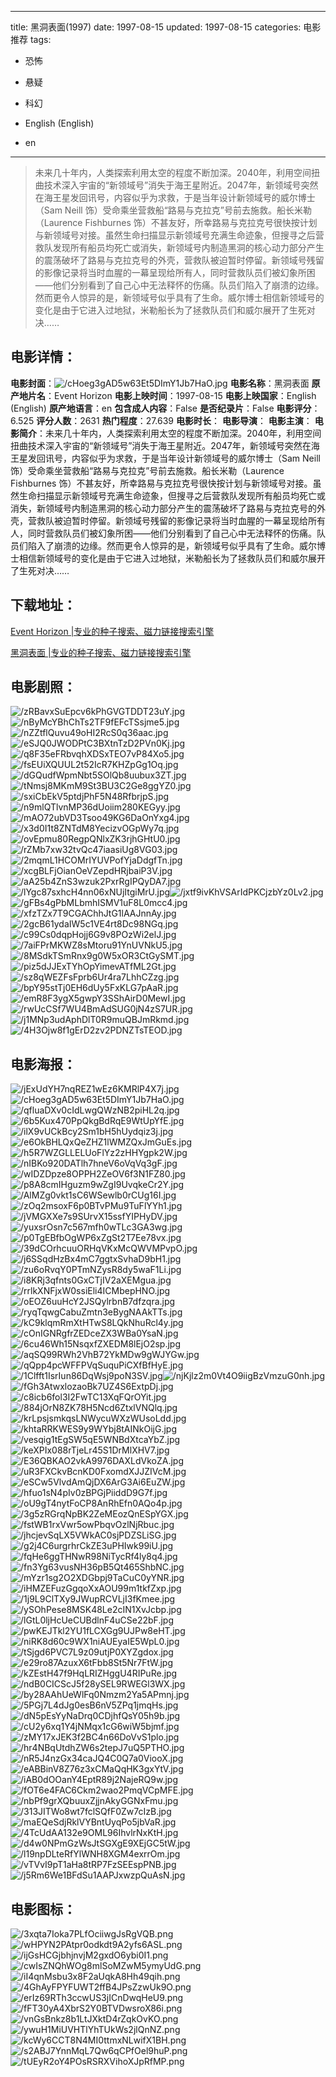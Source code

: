 
---
title: 黑洞表面(1997)
date: 1997-08-15
updated: 1997-08-15
categories: 电影推荐
tags:
- 恐怖
- 悬疑
- 科幻

- English (English)
- en
---


> 未来几十年内，人类探索利用太空的程度不断加深。2040年，利用空间扭曲技术深入宇宙的“新领域号”消失于海王星附近。2047年，新领域号突然在海王星发回讯号，内容似乎为求救，于是当年设计新领域号的威尔博士（Sam Neill 饰）受命乘坐营救船“路易与克拉克”号前去施救。船长米勒（Laurence Fishburnes 饰）不甚友好，所幸路易与克拉克号很快按计划与新领域号对接。虽然生命扫描显示新领域号充满生命迹象，但搜寻之后营救队发现所有船员均死亡或消失，新领域号内制造黑洞的核心动力部分产生的震荡破坏了路易与克拉克号的外壳，营救队被迫暂时停留。新领域号残留的影像记录将当时血腥的一幕呈现给所有人，同时营救队员们被幻象所困——他们分别看到了自己心中无法释怀的伤痛。队员们陷入了崩溃的边缘。然而更令人惊异的是，新领域号似乎具有了生命。威尔博士相信新领域号的变化是由于它进入过地狱，米勒船长为了拯救队员们和威尔展开了生死对决……

## **电影详情**：

**电影封面**：<img src="https://image.tmdb.org/t/p/w200/cHoeg3gAD5w63Et5DImY1Jb7HaO.jpg" alt="/cHoeg3gAD5w63Et5DImY1Jb7HaO.jpg" title="/cHoeg3gAD5w63Et5DImY1Jb7HaO.jpg">
**电影名称**：黑洞表面
**原产地片名**：Event Horizon
**电影上映时间**：1997-08-15
**电影上映国家**：English (English)
**原产地语言**：en
**包含成人内容**：False
**是否纪录片**：False
**电影评分**：6.525
**评分人数**：2631
**热门程度**：27.639
**电影时长**：
**电影导演**：
**电影主演**：
**电影简介**：未来几十年内，人类探索利用太空的程度不断加深。2040年，利用空间扭曲技术深入宇宙的“新领域号”消失于海王星附近。2047年，新领域号突然在海王星发回讯号，内容似乎为求救，于是当年设计新领域号的威尔博士（Sam Neill 饰）受命乘坐营救船“路易与克拉克”号前去施救。船长米勒（Laurence Fishburnes 饰）不甚友好，所幸路易与克拉克号很快按计划与新领域号对接。虽然生命扫描显示新领域号充满生命迹象，但搜寻之后营救队发现所有船员均死亡或消失，新领域号内制造黑洞的核心动力部分产生的震荡破坏了路易与克拉克号的外壳，营救队被迫暂时停留。新领域号残留的影像记录将当时血腥的一幕呈现给所有人，同时营救队员们被幻象所困——他们分别看到了自己心中无法释怀的伤痛。队员们陷入了崩溃的边缘。然而更令人惊异的是，新领域号似乎具有了生命。威尔博士相信新领域号的变化是由于它进入过地狱，米勒船长为了拯救队员们和威尔展开了生死对决……

## **下载地址**：
[Event Horizon |专业的种子搜索、磁力链接搜索引擎](https://movie.amd794.com:2083/?search=Event%20Horizon&ordering=&mode=match_phrase&page_size=10&page=1)

[黑洞表面 |专业的种子搜索、磁力链接搜索引擎](https://movie.amd794.com:2083/?search=%E9%BB%91%E6%B4%9E%E8%A1%A8%E9%9D%A2&ordering=&mode=match_phrase&page_size=10&page=1)
 

## **电影剧照**：
<img src="https://image.tmdb.org/t/p/original/zRBavxSuEpcv6kPhGVGTDDT23uY.jpg" alt="/zRBavxSuEpcv6kPhGVGTDDT23uY.jpg" title="/zRBavxSuEpcv6kPhGVGTDDT23uY.jpg"><img src="https://image.tmdb.org/t/p/original/nByMcYBhChTs2TF9fEFcTSsjme5.jpg" alt="/nByMcYBhChTs2TF9fEFcTSsjme5.jpg" title="/nByMcYBhChTs2TF9fEFcTSsjme5.jpg"><img src="https://image.tmdb.org/t/p/original/nZZtflQuvu49oHI2RcS0q36aac.jpg" alt="/nZZtflQuvu49oHI2RcS0q36aac.jpg" title="/nZZtflQuvu49oHI2RcS0q36aac.jpg"><img src="https://image.tmdb.org/t/p/original/eSJQ0JWODPtC3BXtnTzD2PVn0Kj.jpg" alt="/eSJQ0JWODPtC3BXtnTzD2PVn0Kj.jpg" title="/eSJQ0JWODPtC3BXtnTzD2PVn0Kj.jpg"><img src="https://image.tmdb.org/t/p/original/q8F35eFRbvqhXDSxTEO7vP84Xo5.jpg" alt="/q8F35eFRbvqhXDSxTEO7vP84Xo5.jpg" title="/q8F35eFRbvqhXDSxTEO7vP84Xo5.jpg"><img src="https://image.tmdb.org/t/p/original/fsEUiXQUUL2t52IcR7KHZpGg1Oq.jpg" alt="/fsEUiXQUUL2t52IcR7KHZpGg1Oq.jpg" title="/fsEUiXQUUL2t52IcR7KHZpGg1Oq.jpg"><img src="https://image.tmdb.org/t/p/original/dGQudfWpmNbt5SOlQb8uubux3ZT.jpg" alt="/dGQudfWpmNbt5SOlQb8uubux3ZT.jpg" title="/dGQudfWpmNbt5SOlQb8uubux3ZT.jpg"><img src="https://image.tmdb.org/t/p/original/tNmsj8MKmM9St3BU3C2Ge8ggYZ0.jpg" alt="/tNmsj8MKmM9St3BU3C2Ge8ggYZ0.jpg" title="/tNmsj8MKmM9St3BU3C2Ge8ggYZ0.jpg"><img src="https://image.tmdb.org/t/p/original/sxiCbEkV5ptdjPhF5N48RfbrjpS.jpg" alt="/sxiCbEkV5ptdjPhF5N48RfbrjpS.jpg" title="/sxiCbEkV5ptdjPhF5N48RfbrjpS.jpg"><img src="https://image.tmdb.org/t/p/original/n9mlQTlvnMP36dUoiim280KEGyy.jpg" alt="/n9mlQTlvnMP36dUoiim280KEGyy.jpg" title="/n9mlQTlvnMP36dUoiim280KEGyy.jpg"><img src="https://image.tmdb.org/t/p/original/mAO72ubVD3Tsoo49KG6DaOnYxg4.jpg" alt="/mAO72ubVD3Tsoo49KG6DaOnYxg4.jpg" title="/mAO72ubVD3Tsoo49KG6DaOnYxg4.jpg"><img src="https://image.tmdb.org/t/p/original/x3d0I1t8ZNTdM8YecizvOGpWy7q.jpg" alt="/x3d0I1t8ZNTdM8YecizvOGpWy7q.jpg" title="/x3d0I1t8ZNTdM8YecizvOGpWy7q.jpg"><img src="https://image.tmdb.org/t/p/original/ovEpmu80RegpQNlxZK3rjhGHtU0.jpg" alt="/ovEpmu80RegpQNlxZK3rjhGHtU0.jpg" title="/ovEpmu80RegpQNlxZK3rjhGHtU0.jpg"><img src="https://image.tmdb.org/t/p/original/rZMb7xw32tvQc47iaasiUg8VG03.jpg" alt="/rZMb7xw32tvQc47iaasiUg8VG03.jpg" title="/rZMb7xw32tvQc47iaasiUg8VG03.jpg"><img src="https://image.tmdb.org/t/p/original/2mqmL1HCOMrIYUVPofYjaDdgfTn.jpg" alt="/2mqmL1HCOMrIYUVPofYjaDdgfTn.jpg" title="/2mqmL1HCOMrIYUVPofYjaDdgfTn.jpg"><img src="https://image.tmdb.org/t/p/original/xcgBLFjOianOeVZepdHRjbaiP3V.jpg" alt="/xcgBLFjOianOeVZepdHRjbaiP3V.jpg" title="/xcgBLFjOianOeVZepdHRjbaiP3V.jpg"><img src="https://image.tmdb.org/t/p/original/aA25b4ZnS3wzuk2PxrRgIPQyDA7.jpg" alt="/aA25b4ZnS3wzuk2PxrRgIPQyDA7.jpg" title="/aA25b4ZnS3wzuk2PxrRgIPQyDA7.jpg"><img src="https://image.tmdb.org/t/p/original/lYgc87sxhcH4nn06xNUjItgiMrU.jpg" alt="/lYgc87sxhcH4nn06xNUjItgiMrU.jpg" title="/lYgc87sxhcH4nn06xNUjItgiMrU.jpg"><img src="https://image.tmdb.org/t/p/original/jxtf9ivKhVSArIdPKCjzbYz0Lv2.jpg" alt="/jxtf9ivKhVSArIdPKCjzbYz0Lv2.jpg" title="/jxtf9ivKhVSArIdPKCjzbYz0Lv2.jpg"><img src="https://image.tmdb.org/t/p/original/gFBs4gPbMLbmhISMV1uF8L0mcc4.jpg" alt="/gFBs4gPbMLbmhISMV1uF8L0mcc4.jpg" title="/gFBs4gPbMLbmhISMV1uF8L0mcc4.jpg"><img src="https://image.tmdb.org/t/p/original/xfzTZx7T9CGAChhJtG1lAAJnnAy.jpg" alt="/xfzTZx7T9CGAChhJtG1lAAJnnAy.jpg" title="/xfzTZx7T9CGAChhJtG1lAAJnnAy.jpg"><img src="https://image.tmdb.org/t/p/original/2gcB61ydaIW5c1VE4rt8Dc98NGq.jpg" alt="/2gcB61ydaIW5c1VE4rt8Dc98NGq.jpg" title="/2gcB61ydaIW5c1VE4rt8Dc98NGq.jpg"><img src="https://image.tmdb.org/t/p/original/c99Cs0dqpHojj6G9v8POzWi2elJ.jpg" alt="/c99Cs0dqpHojj6G9v8POzWi2elJ.jpg" title="/c99Cs0dqpHojj6G9v8POzWi2elJ.jpg"><img src="https://image.tmdb.org/t/p/original/7aiFPrMKWZ8sMtoru91YnUVNkU5.jpg" alt="/7aiFPrMKWZ8sMtoru91YnUVNkU5.jpg" title="/7aiFPrMKWZ8sMtoru91YnUVNkU5.jpg"><img src="https://image.tmdb.org/t/p/original/8MSdkTSmRnx9g0W5xOR3CtGySMT.jpg" alt="/8MSdkTSmRnx9g0W5xOR3CtGySMT.jpg" title="/8MSdkTSmRnx9g0W5xOR3CtGySMT.jpg"><img src="https://image.tmdb.org/t/p/original/piz5dJJExTYhOpYimevATfML2Gt.jpg" alt="/piz5dJJExTYhOpYimevATfML2Gt.jpg" title="/piz5dJJExTYhOpYimevATfML2Gt.jpg"><img src="https://image.tmdb.org/t/p/original/sz8qWEZFsFprb6Ur4ra7LhhCZzg.jpg" alt="/sz8qWEZFsFprb6Ur4ra7LhhCZzg.jpg" title="/sz8qWEZFsFprb6Ur4ra7LhhCZzg.jpg"><img src="https://image.tmdb.org/t/p/original/bpY95stTj0EH6dUy5FxKLG7pAaR.jpg" alt="/bpY95stTj0EH6dUy5FxKLG7pAaR.jpg" title="/bpY95stTj0EH6dUy5FxKLG7pAaR.jpg"><img src="https://image.tmdb.org/t/p/original/emR8F3ygX5gwpY3SShAirD0MewI.jpg" alt="/emR8F3ygX5gwpY3SShAirD0MewI.jpg" title="/emR8F3ygX5gwpY3SShAirD0MewI.jpg"><img src="https://image.tmdb.org/t/p/original/rwUcCSf7WU4BmAdSUG0jN4zS7UR.jpg" alt="/rwUcCSf7WU4BmAdSUG0jN4zS7UR.jpg" title="/rwUcCSf7WU4BmAdSUG0jN4zS7UR.jpg"><img src="https://image.tmdb.org/t/p/original/j1MNp3udAphDlT0R9muQBJmRkmd.jpg" alt="/j1MNp3udAphDlT0R9muQBJmRkmd.jpg" title="/j1MNp3udAphDlT0R9muQBJmRkmd.jpg"><img src="https://image.tmdb.org/t/p/original/4H3Ojw8f1gErD2zv2PDNZTsTEOD.jpg" alt="/4H3Ojw8f1gErD2zv2PDNZTsTEOD.jpg" title="/4H3Ojw8f1gErD2zv2PDNZTsTEOD.jpg">

## **电影海报**：
<img src="https://image.tmdb.org/t/p/original/jExUdYH7nqREZ1wEz6KMRlP4X7j.jpg" alt="/jExUdYH7nqREZ1wEz6KMRlP4X7j.jpg" title="/jExUdYH7nqREZ1wEz6KMRlP4X7j.jpg"><img src="https://image.tmdb.org/t/p/original/cHoeg3gAD5w63Et5DImY1Jb7HaO.jpg" alt="/cHoeg3gAD5w63Et5DImY1Jb7HaO.jpg" title="/cHoeg3gAD5w63Et5DImY1Jb7HaO.jpg"><img src="https://image.tmdb.org/t/p/original/qfluaDXv0cIdLwgQWzNB2piHL2q.jpg" alt="/qfluaDXv0cIdLwgQWzNB2piHL2q.jpg" title="/qfluaDXv0cIdLwgQWzNB2piHL2q.jpg"><img src="https://image.tmdb.org/t/p/original/6b5Kux470PpQkgBdRqE9WtUpYfE.jpg" alt="/6b5Kux470PpQkgBdRqE9WtUpYfE.jpg" title="/6b5Kux470PpQkgBdRqE9WtUpYfE.jpg"><img src="https://image.tmdb.org/t/p/original/ilX9vUCkBcy2Sm1bH5hUydqiz3j.jpg" alt="/ilX9vUCkBcy2Sm1bH5hUydqiz3j.jpg" title="/ilX9vUCkBcy2Sm1bH5hUydqiz3j.jpg"><img src="https://image.tmdb.org/t/p/original/e6OkBHLQxQeZHZ1lWMZQxJmGuEs.jpg" alt="/e6OkBHLQxQeZHZ1lWMZQxJmGuEs.jpg" title="/e6OkBHLQxQeZHZ1lWMZQxJmGuEs.jpg"><img src="https://image.tmdb.org/t/p/original/h5R7WZGLLELUoFlYz2zHHYgpk2W.jpg" alt="/h5R7WZGLLELUoFlYz2zHHYgpk2W.jpg" title="/h5R7WZGLLELUoFlYz2zHHYgpk2W.jpg"><img src="https://image.tmdb.org/t/p/original/nIBKo920DATlh7hneV6oVqVq3gF.jpg" alt="/nIBKo920DATlh7hneV6oVqVq3gF.jpg" title="/nIBKo920DATlh7hneV6oVqVq3gF.jpg"><img src="https://image.tmdb.org/t/p/original/wIDZDpze8OPPH2ZeOV6f3N1FZ80.jpg" alt="/wIDZDpze8OPPH2ZeOV6f3N1FZ80.jpg" title="/wIDZDpze8OPPH2ZeOV6f3N1FZ80.jpg"><img src="https://image.tmdb.org/t/p/original/p8A8cmIHguzm9wZgI9UvqkeCr2Y.jpg" alt="/p8A8cmIHguzm9wZgI9UvqkeCr2Y.jpg" title="/p8A8cmIHguzm9wZgI9UvqkeCr2Y.jpg"><img src="https://image.tmdb.org/t/p/original/AlMZg0vkt1sC6WSewlb0rCUg16I.jpg" alt="/AlMZg0vkt1sC6WSewlb0rCUg16I.jpg" title="/AlMZg0vkt1sC6WSewlb0rCUg16I.jpg"><img src="https://image.tmdb.org/t/p/original/zOq2msoxF6p0BTvPMu9TuFlYYh1.jpg" alt="/zOq2msoxF6p0BTvPMu9TuFlYYh1.jpg" title="/zOq2msoxF6p0BTvPMu9TuFlYYh1.jpg"><img src="https://image.tmdb.org/t/p/original/jVMGXXe7s9SUrvX15ssfYIPHyDV.jpg" alt="/jVMGXXe7s9SUrvX15ssfYIPHyDV.jpg" title="/jVMGXXe7s9SUrvX15ssfYIPHyDV.jpg"><img src="https://image.tmdb.org/t/p/original/yuxsrOsn7c567mfh0wTLc3GA3wg.jpg" alt="/yuxsrOsn7c567mfh0wTLc3GA3wg.jpg" title="/yuxsrOsn7c567mfh0wTLc3GA3wg.jpg"><img src="https://image.tmdb.org/t/p/original/p0TgEBfbOgWP6xZgSt2T7Ee78vx.jpg" alt="/p0TgEBfbOgWP6xZgSt2T7Ee78vx.jpg" title="/p0TgEBfbOgWP6xZgSt2T7Ee78vx.jpg"><img src="https://image.tmdb.org/t/p/original/39dCOrhcuuORHqVKxMcQWVMPvpO.jpg" alt="/39dCOrhcuuORHqVKxMcQWVMPvpO.jpg" title="/39dCOrhcuuORHqVKxMcQWVMPvpO.jpg"><img src="https://image.tmdb.org/t/p/original/j6SSqdHzBx4mC7ggtxSvhaD9bH1.jpg" alt="/j6SSqdHzBx4mC7ggtxSvhaD9bH1.jpg" title="/j6SSqdHzBx4mC7ggtxSvhaD9bH1.jpg"><img src="https://image.tmdb.org/t/p/original/zu6oRvqY0PTmNZysR8dy5waF1Li.jpg" alt="/zu6oRvqY0PTmNZysR8dy5waF1Li.jpg" title="/zu6oRvqY0PTmNZysR8dy5waF1Li.jpg"><img src="https://image.tmdb.org/t/p/original/i8KRj3qfnts0GxCTjIV2aXEMgua.jpg" alt="/i8KRj3qfnts0GxCTjIV2aXEMgua.jpg" title="/i8KRj3qfnts0GxCTjIV2aXEMgua.jpg"><img src="https://image.tmdb.org/t/p/original/rrlkXNFjxW0ssiEli4ICMbepHNO.jpg" alt="/rrlkXNFjxW0ssiEli4ICMbepHNO.jpg" title="/rrlkXNFjxW0ssiEli4ICMbepHNO.jpg"><img src="https://image.tmdb.org/t/p/original/oEOZ6uuHcY2JSQylrbnB7dfzqra.jpg" alt="/oEOZ6uuHcY2JSQylrbnB7dfzqra.jpg" title="/oEOZ6uuHcY2JSQylrbnB7dfzqra.jpg"><img src="https://image.tmdb.org/t/p/original/ryqTqwgCabuZmtn3eBygNAAkTTs.jpg" alt="/ryqTqwgCabuZmtn3eBygNAAkTTs.jpg" title="/ryqTqwgCabuZmtn3eBygNAAkTTs.jpg"><img src="https://image.tmdb.org/t/p/original/kC9klqmRmXtHTwS8LQkNhuRcl4y.jpg" alt="/kC9klqmRmXtHTwS8LQkNhuRcl4y.jpg" title="/kC9klqmRmXtHTwS8LQkNhuRcl4y.jpg"><img src="https://image.tmdb.org/t/p/original/cOnIGNRgfrZEDceZX3WBa0YsaN.jpg" alt="/cOnIGNRgfrZEDceZX3WBa0YsaN.jpg" title="/cOnIGNRgfrZEDceZX3WBa0YsaN.jpg"><img src="https://image.tmdb.org/t/p/original/6cu46Wh15NsqxfZXEDM8lEjO2sp.jpg" alt="/6cu46Wh15NsqxfZXEDM8lEjO2sp.jpg" title="/6cu46Wh15NsqxfZXEDM8lEjO2sp.jpg"><img src="https://image.tmdb.org/t/p/original/aqSQ99RWh2VhB72YkMDw9gWJYGw.jpg" alt="/aqSQ99RWh2VhB72YkMDw9gWJYGw.jpg" title="/aqSQ99RWh2VhB72YkMDw9gWJYGw.jpg"><img src="https://image.tmdb.org/t/p/original/qQpp4pcWFFPVqSuquPiCXfBfHyE.jpg" alt="/qQpp4pcWFFPVqSuquPiCXfBfHyE.jpg" title="/qQpp4pcWFFPVqSuquPiCXfBfHyE.jpg"><img src="https://image.tmdb.org/t/p/original/1Clfft1IsrIun86DqWsj9poN3SV.jpg" alt="/1Clfft1IsrIun86DqWsj9poN3SV.jpg" title="/1Clfft1IsrIun86DqWsj9poN3SV.jpg"><img src="https://image.tmdb.org/t/p/original/njKjlz2m0Vt4O9iigBzVmzuG0nh.jpg" alt="/njKjlz2m0Vt4O9iigBzVmzuG0nh.jpg" title="/njKjlz2m0Vt4O9iigBzVmzuG0nh.jpg"><img src="https://image.tmdb.org/t/p/original/fGh3AtwxlozaoBk7UZ4S6ExtpDj.jpg" alt="/fGh3AtwxlozaoBk7UZ4S6ExtpDj.jpg" title="/fGh3AtwxlozaoBk7UZ4S6ExtpDj.jpg"><img src="https://image.tmdb.org/t/p/original/c8icb6fol3I2FwTC13XqFQrOYit.jpg" alt="/c8icb6fol3I2FwTC13XqFQrOYit.jpg" title="/c8icb6fol3I2FwTC13XqFQrOYit.jpg"><img src="https://image.tmdb.org/t/p/original/884jOrN8ZK78H5Ncd6ZtxlVNQlq.jpg" alt="/884jOrN8ZK78H5Ncd6ZtxlVNQlq.jpg" title="/884jOrN8ZK78H5Ncd6ZtxlVNQlq.jpg"><img src="https://image.tmdb.org/t/p/original/krLpsjsmkqsLNWycuWXzWUsoLdd.jpg" alt="/krLpsjsmkqsLNWycuWXzWUsoLdd.jpg" title="/krLpsjsmkqsLNWycuWXzWUsoLdd.jpg"><img src="https://image.tmdb.org/t/p/original/khtaRRKWES9y9WYbj8tAINkOijG.jpg" alt="/khtaRRKWES9y9WYbj8tAINkOijG.jpg" title="/khtaRRKWES9y9WYbj8tAINkOijG.jpg"><img src="https://image.tmdb.org/t/p/original/vesqig1tEgSW5qE5WNBdXtcaYbZ.jpg" alt="/vesqig1tEgSW5qE5WNBdXtcaYbZ.jpg" title="/vesqig1tEgSW5qE5WNBdXtcaYbZ.jpg"><img src="https://image.tmdb.org/t/p/original/keXPIx088rTjeLr45S1DrMlXHV7.jpg" alt="/keXPIx088rTjeLr45S1DrMlXHV7.jpg" title="/keXPIx088rTjeLr45S1DrMlXHV7.jpg"><img src="https://image.tmdb.org/t/p/original/E36QBKAO2vkA9976DAXLdVkoZA.jpg" alt="/E36QBKAO2vkA9976DAXLdVkoZA.jpg" title="/E36QBKAO2vkA9976DAXLdVkoZA.jpg"><img src="https://image.tmdb.org/t/p/original/uR3FXCkvBcnKD0FxomdXJJZIVcM.jpg" alt="/uR3FXCkvBcnKD0FxomdXJJZIVcM.jpg" title="/uR3FXCkvBcnKD0FxomdXJJZIVcM.jpg"><img src="https://image.tmdb.org/t/p/original/eSCw5VlvdAmQjDX6ArG3Ai6EuZW.jpg" alt="/eSCw5VlvdAmQjDX6ArG3Ai6EuZW.jpg" title="/eSCw5VlvdAmQjDX6ArG3Ai6EuZW.jpg"><img src="https://image.tmdb.org/t/p/original/hfuo1sN4pIv0zBPGjPiiddD9G7f.jpg" alt="/hfuo1sN4pIv0zBPGjPiiddD9G7f.jpg" title="/hfuo1sN4pIv0zBPGjPiiddD9G7f.jpg"><img src="https://image.tmdb.org/t/p/original/oU9gT4nytFoCP8AnRhEfn0AQo4p.jpg" alt="/oU9gT4nytFoCP8AnRhEfn0AQo4p.jpg" title="/oU9gT4nytFoCP8AnRhEfn0AQo4p.jpg"><img src="https://image.tmdb.org/t/p/original/3g5zRGrqNpBK2ZeMEozQnESpYGX.jpg" alt="/3g5zRGrqNpBK2ZeMEozQnESpYGX.jpg" title="/3g5zRGrqNpBK2ZeMEozQnESpYGX.jpg"><img src="https://image.tmdb.org/t/p/original/fstWB1rxVwr5owPbqvOzlNjRbuc.jpg" alt="/fstWB1rxVwr5owPbqvOzlNjRbuc.jpg" title="/fstWB1rxVwr5owPbqvOzlNjRbuc.jpg"><img src="https://image.tmdb.org/t/p/original/jhcjevSqLX5VWkAC0sjPDZSLiSG.jpg" alt="/jhcjevSqLX5VWkAC0sjPDZSLiSG.jpg" title="/jhcjevSqLX5VWkAC0sjPDZSLiSG.jpg"><img src="https://image.tmdb.org/t/p/original/g2j4C6urgrhrCkZE3uPHIwk99iU.jpg" alt="/g2j4C6urgrhrCkZE3uPHIwk99iU.jpg" title="/g2j4C6urgrhrCkZE3uPHIwk99iU.jpg"><img src="https://image.tmdb.org/t/p/original/fqHe6ggTHNwR98NiTycRf4ly8q4.jpg" alt="/fqHe6ggTHNwR98NiTycRf4ly8q4.jpg" title="/fqHe6ggTHNwR98NiTycRf4ly8q4.jpg"><img src="https://image.tmdb.org/t/p/original/fn3Yg63vusNH36pB5Qt465ShbNC.jpg" alt="/fn3Yg63vusNH36pB5Qt465ShbNC.jpg" title="/fn3Yg63vusNH36pB5Qt465ShbNC.jpg"><img src="https://image.tmdb.org/t/p/original/mYzr1sg2O2XDGbpj9TaCuC0yYNR.jpg" alt="/mYzr1sg2O2XDGbpj9TaCuC0yYNR.jpg" title="/mYzr1sg2O2XDGbpj9TaCuC0yYNR.jpg"><img src="https://image.tmdb.org/t/p/original/iHMZEFuzGgqoXxAOU99m1tkfZxp.jpg" alt="/iHMZEFuzGgqoXxAOU99m1tkfZxp.jpg" title="/iHMZEFuzGgqoXxAOU99m1tkfZxp.jpg"><img src="https://image.tmdb.org/t/p/original/1j9L9ClTXy9JWupRCVLjI3fKmee.jpg" alt="/1j9L9ClTXy9JWupRCVLjI3fKmee.jpg" title="/1j9L9ClTXy9JWupRCVLjI3fKmee.jpg"><img src="https://image.tmdb.org/t/p/original/ySOhPese8MSK48Le2cIN1XvJcbp.jpg" alt="/ySOhPese8MSK48Le2cIN1XvJcbp.jpg" title="/ySOhPese8MSK48Le2cIN1XvJcbp.jpg"><img src="https://image.tmdb.org/t/p/original/lGtL0ljHcUeCUBdlnF4uCSe22bF.jpg" alt="/lGtL0ljHcUeCUBdlnF4uCSe22bF.jpg" title="/lGtL0ljHcUeCUBdlnF4uCSe22bF.jpg"><img src="https://image.tmdb.org/t/p/original/pwKEJTkl2YU1fLCXGg9UJPw8eHT.jpg" alt="/pwKEJTkl2YU1fLCXGg9UJPw8eHT.jpg" title="/pwKEJTkl2YU1fLCXGg9UJPw8eHT.jpg"><img src="https://image.tmdb.org/t/p/original/niRK8d60c9WX1niAUEyaIE5WpL0.jpg" alt="/niRK8d60c9WX1niAUEyaIE5WpL0.jpg" title="/niRK8d60c9WX1niAUEyaIE5WpL0.jpg"><img src="https://image.tmdb.org/t/p/original/tSjgd6PVC7L9z09utjP0XYZgdox.jpg" alt="/tSjgd6PVC7L9z09utjP0XYZgdox.jpg" title="/tSjgd6PVC7L9z09utjP0XYZgdox.jpg"><img src="https://image.tmdb.org/t/p/original/e29ro87AzuxX6tFbb8St5Nr7FtW.jpg" alt="/e29ro87AzuxX6tFbb8St5Nr7FtW.jpg" title="/e29ro87AzuxX6tFbb8St5Nr7FtW.jpg"><img src="https://image.tmdb.org/t/p/original/kZEstH47f9HqLRIZHggU4RIPuRe.jpg" alt="/kZEstH47f9HqLRIZHggU4RIPuRe.jpg" title="/kZEstH47f9HqLRIZHggU4RIPuRe.jpg"><img src="https://image.tmdb.org/t/p/original/ndB0CICScJ5f28ySEL9RWEGl3WX.jpg" alt="/ndB0CICScJ5f28ySEL9RWEGl3WX.jpg" title="/ndB0CICScJ5f28ySEL9RWEGl3WX.jpg"><img src="https://image.tmdb.org/t/p/original/by28AAhUeWlFq0Nmzm2Ya5APmnj.jpg" alt="/by28AAhUeWlFq0Nmzm2Ya5APmnj.jpg" title="/by28AAhUeWlFq0Nmzm2Ya5APmnj.jpg"><img src="https://image.tmdb.org/t/p/original/5PGj7L4dJg0esB6nV5ZPq1jmqHs.jpg" alt="/5PGj7L4dJg0esB6nV5ZPq1jmqHs.jpg" title="/5PGj7L4dJg0esB6nV5ZPq1jmqHs.jpg"><img src="https://image.tmdb.org/t/p/original/dN5pEsYyNaDrq0CDjhfQsY05h9b.jpg" alt="/dN5pEsYyNaDrq0CDjhfQsY05h9b.jpg" title="/dN5pEsYyNaDrq0CDjhfQsY05h9b.jpg"><img src="https://image.tmdb.org/t/p/original/cU2y6xq1Y4jNMqx1cG6wiW5bjmf.jpg" alt="/cU2y6xq1Y4jNMqx1cG6wiW5bjmf.jpg" title="/cU2y6xq1Y4jNMqx1cG6wiW5bjmf.jpg"><img src="https://image.tmdb.org/t/p/original/zMY17xJEK3f2BC4n66DoVvS1plo.jpg" alt="/zMY17xJEK3f2BC4n66DoVvS1plo.jpg" title="/zMY17xJEK3f2BC4n66DoVvS1plo.jpg"><img src="https://image.tmdb.org/t/p/original/hr4NBqUtdhZW6s2tepJ7uQ5PTHO.jpg" alt="/hr4NBqUtdhZW6s2tepJ7uQ5PTHO.jpg" title="/hr4NBqUtdhZW6s2tepJ7uQ5PTHO.jpg"><img src="https://image.tmdb.org/t/p/original/nR5J4nzGx34caJQ4C0Q7a0ViooX.jpg" alt="/nR5J4nzGx34caJQ4C0Q7a0ViooX.jpg" title="/nR5J4nzGx34caJQ4C0Q7a0ViooX.jpg"><img src="https://image.tmdb.org/t/p/original/eABBinV8Z76z3xCMaQqHK3gxYtV.jpg" alt="/eABBinV8Z76z3xCMaQqHK3gxYtV.jpg" title="/eABBinV8Z76z3xCMaQqHK3gxYtV.jpg"><img src="https://image.tmdb.org/t/p/original/iAB0dOOanY4EptR89j2NajeRQ9w.jpg" alt="/iAB0dOOanY4EptR89j2NajeRQ9w.jpg" title="/iAB0dOOanY4EptR89j2NajeRQ9w.jpg"><img src="https://image.tmdb.org/t/p/original/fOT6e4FAC6Ckm2wao2PmqVCpMFE.jpg" alt="/fOT6e4FAC6Ckm2wao2PmqVCpMFE.jpg" title="/fOT6e4FAC6Ckm2wao2PmqVCpMFE.jpg"><img src="https://image.tmdb.org/t/p/original/nbPf9grXQbuuxZjjnAkyGGNxFmu.jpg" alt="/nbPf9grXQbuuxZjjnAkyGGNxFmu.jpg" title="/nbPf9grXQbuuxZjjnAkyGGNxFmu.jpg"><img src="https://image.tmdb.org/t/p/original/313JITWo8wt7fclSQfF0Zw7cIzB.jpg" alt="/313JITWo8wt7fclSQfF0Zw7cIzB.jpg" title="/313JITWo8wt7fclSQfF0Zw7cIzB.jpg"><img src="https://image.tmdb.org/t/p/original/maEQeSdjRklVYBntUyqPo5jbVaR.jpg" alt="/maEQeSdjRklVYBntUyqPo5jbVaR.jpg" title="/maEQeSdjRklVYBntUyqPo5jbVaR.jpg"><img src="https://image.tmdb.org/t/p/original/4TcUdAA132e9OML96IhvlrNxKtH.jpg" alt="/4TcUdAA132e9OML96IhvlrNxKtH.jpg" title="/4TcUdAA132e9OML96IhvlrNxKtH.jpg"><img src="https://image.tmdb.org/t/p/original/d4w0NPmGzWsJtSGXgE9XEjGC5tW.jpg" alt="/d4w0NPmGzWsJtSGXgE9XEjGC5tW.jpg" title="/d4w0NPmGzWsJtSGXgE9XEjGC5tW.jpg"><img src="https://image.tmdb.org/t/p/original/l19npDLteRfYlWNH8XGM4exrrOm.jpg" alt="/l19npDLteRfYlWNH8XGM4exrrOm.jpg" title="/l19npDLteRfYlWNH8XGM4exrrOm.jpg"><img src="https://image.tmdb.org/t/p/original/vTVvI9pT1aHa8tRP7FzSEEspPNB.jpg" alt="/vTVvI9pT1aHa8tRP7FzSEEspPNB.jpg" title="/vTVvI9pT1aHa8tRP7FzSEEspPNB.jpg"><img src="https://image.tmdb.org/t/p/original/j5Rm6We1BFdSu1AAPJxwzpQuAsN.jpg" alt="/j5Rm6We1BFdSu1AAPJxwzpQuAsN.jpg" title="/j5Rm6We1BFdSu1AAPJxwzpQuAsN.jpg">

## **电影图标**：
<img src="https://image.tmdb.org/t/p/original/3xqta7Ioka7PLfOciiwgJsRgVQB.png" alt="/3xqta7Ioka7PLfOciiwgJsRgVQB.png" title="/3xqta7Ioka7PLfOciiwgJsRgVQB.png"><img src="https://image.tmdb.org/t/p/original/wHPYN2PAtpr0odkdt9A2yfs6ASL.png" alt="/wHPYN2PAtpr0odkdt9A2yfs6ASL.png" title="/wHPYN2PAtpr0odkdt9A2yfs6ASL.png"><img src="https://image.tmdb.org/t/p/original/ijGsHCGjbhjnvjM2gxdO6ybi0I1.png" alt="/ijGsHCGjbhjnvjM2gxdO6ybi0I1.png" title="/ijGsHCGjbhjnvjM2gxdO6ybi0I1.png"><img src="https://image.tmdb.org/t/p/original/cwIsZNQhWOg8mlSoMZwM5ymyUdG.png" alt="/cwIsZNQhWOg8mlSoMZwM5ymyUdG.png" title="/cwIsZNQhWOg8mlSoMZwM5ymyUdG.png"><img src="https://image.tmdb.org/t/p/original/iI4qnMsbu3x8F2aUqkA8Hh49qih.png" alt="/iI4qnMsbu3x8F2aUqkA8Hh49qih.png" title="/iI4qnMsbu3x8F2aUqkA8Hh49qih.png"><img src="https://image.tmdb.org/t/p/original/4GhAyFPYFUWT2ffB4JPsZzwUk9O.png" alt="/4GhAyFPYFUWT2ffB4JPsZzwUk9O.png" title="/4GhAyFPYFUWT2ffB4JPsZzwUk9O.png"><img src="https://image.tmdb.org/t/p/original/erIz69RTh3ccwUS3jICnDwqHeU9.png" alt="/erIz69RTh3ccwUS3jICnDwqHeU9.png" title="/erIz69RTh3ccwUS3jICnDwqHeU9.png"><img src="https://image.tmdb.org/t/p/original/fFT30yA4XbrS2Y0BTVDwsroX86i.png" alt="/fFT30yA4XbrS2Y0BTVDwsroX86i.png" title="/fFT30yA4XbrS2Y0BTVDwsroX86i.png"><img src="https://image.tmdb.org/t/p/original/vnGsBnkz8b1LtJXktD4rZqkOvKO.png" alt="/vnGsBnkz8b1LtJXktD4rZqkOvKO.png" title="/vnGsBnkz8b1LtJXktD4rZqkOvKO.png"><img src="https://image.tmdb.org/t/p/original/ywuH1MiUVHTlYhTUkWs2jlQnNZ.png" alt="/ywuH1MiUVHTlYhTUkWs2jlQnNZ.png" title="/ywuH1MiUVHTlYhTUkWs2jlQnNZ.png"><img src="https://image.tmdb.org/t/p/original/kcWy6CCT8N4MI0ttmxNLwifX1BH.png" alt="/kcWy6CCT8N4MI0ttmxNLwifX1BH.png" title="/kcWy6CCT8N4MI0ttmxNLwifX1BH.png"><img src="https://image.tmdb.org/t/p/original/s2ABJ7YnnMqL7Qw6qCPfOel9huP.png" alt="/s2ABJ7YnnMqL7Qw6qCPfOel9huP.png" title="/s2ABJ7YnnMqL7Qw6qCPfOel9huP.png"><img src="https://image.tmdb.org/t/p/original/tUEyR2oY4POsRSRXVihoXJpRfMP.png" alt="/tUEyR2oY4POsRSRXVihoXJpRfMP.png" title="/tUEyR2oY4POsRSRXVihoXJpRfMP.png">
